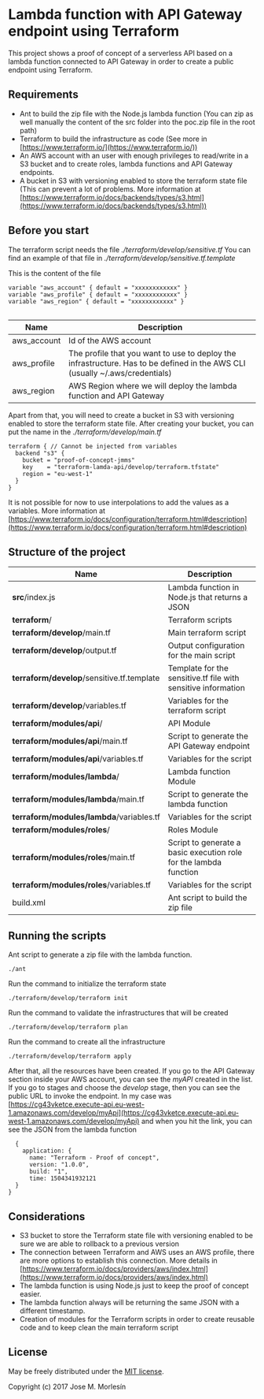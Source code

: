 # Lambda function with API Gateway endpoint using Terraform #

This project shows a proof of concept of a serverless API based on a lambda function connected to API Gateway in order to create a public endpoint using Terraform.

Requirements
------------

- Ant to build the zip file with the Node.js lambda function (You can zip as well manually the content of the src folder into the poc.zip file in the root path)      
- Terraform to build the infrastructure as code (See more in [https://www.terraform.io/](https://www.terraform.io/))    
- An AWS account with an user with enough privileges to read/write in a S3 bucket and to create roles, lambda functions and API Gateway endpoints.      
- A bucket in S3 with versioning enabled to store the terraform state file (This can prevent a lot of problems. More information at [https://www.terraform.io/docs/backends/types/s3.html](https://www.terraform.io/docs/backends/types/s3.html))  

Before you start
----------------

The terraform script needs the file *./terraform/develop/sensitive.tf*  You can find an example of that file in *./terraform/develop/sensitive.tf.template*

This is the content of the file
```
variable "aws_account" { default = "xxxxxxxxxxxx" }
variable "aws_profile" { default = "xxxxxxxxxxxx" }
variable "aws_region" { default = "xxxxxxxxxxxx" }
 
```

| Name          | Description                                                                                                                  |
|---------------|------------------------------------------------------------------------------------------------------------------------------|
| aws_account   | Id of the AWS account                                                                                                        |
| aws_profile   | The profile that you want to use to deploy the infrastructure. Has to be defined in the AWS CLI (usually ~/.aws/credentials) |
| aws_region    | AWS Region where we will deploy the lambda function and API Gateway                                                          |


Apart from that, you will need to create a bucket in S3 with versioning enabled to store the terraform state file. After creating your bucket, you can put the name in the *./terraform/develop/main.tf*  

```
terraform { // Cannot be injected from variables
  backend "s3" {
    bucket = "proof-of-concept-jmms"
    key    = "terraform-lamda-api/develop/terraform.tfstate"
    region = "eu-west-1"
  }
}

```
It is not possible for now to use interpolations to add the values as a variables. More information at [https://www.terraform.io/docs/configuration/terraform.html#description](https://www.terraform.io/docs/configuration/terraform.html#description)  

Structure of the project
------------------------

| Name                                        | Description                                                        |
|---------------------------------------------|--------------------------------------------------------------------|
| **src**/index.js                            | Lambda function in Node.js that returns a JSON                     |
| **terraform**/                              | Terraform scripts                                                  |
| **terraform/develop**/main.tf               | Main terraform script                                              |
| **terraform/develop**/output.tf             | Output configuration for the main script                           |
| **terraform/develop**/sensitive.tf.template | Template for the sensitive.tf file with sensitive information      |
| **terraform/develop**/variables.tf          | Variables for the terraform script                                 |
| **terraform/modules/api**/                  | API Module                                                         |
| **terraform/modules/api**/main.tf           | Script to generate the API Gateway endpoint                        |
| **terraform/modules/api**/variables.tf      | Variables for the script                                           |
| **terraform/modules/lambda**/               | Lambda function Module                                             |
| **terraform/modules/lambda**/main.tf        | Script to generate the lambda function                             |
| **terraform/modules/lambda**/variables.tf   | Variables for the script                                           |
| **terraform/modules/roles**/                | Roles Module                                                       |
| **terraform/modules/roles**/main.tf         | Script to generate a basic execution role for the lambda function  |
| **terraform/modules/roles**/variables.tf    | Variables for the script                                           |
| build.xml                                   | Ant script to build the zip file                                   |

Running the scripts
-------------------

Ant script to generate a zip file with the lambda function.
```
./ant
```
Run the command to initialize the terraform state
```
./terraform/develop/terraform init
```
Run the command to validate the infrastructures that will be created
```
./terraform/develop/terraform plan
```
Run the command to create all the infrastructure
```
./terraform/develop/terraform apply
```
After that, all the resources have been created. If you go to the API Gateway section inside your AWS account, you can see the *myAPI* created in the list. If you go to stages and choose the *develop* stage, then you can see the public URL to invoke the endpoint. In my case was [https://cg43vketce.execute-api.eu-west-1.amazonaws.com/develop/myApi](https://cg43vketce.execute-api.eu-west-1.amazonaws.com/develop/myApi) and when you hit the link, you can see the JSON from the lambda function
```
  {
    application: {
      name: "Terraform - Proof of concept",
      version: "1.0.0",
      build: "1",
      time: 1504341932121
  }
}
```

Considerations 
--------------
- S3 bucket to store the Terraform state file with versioning enabled to be sure we are able to rollback to a previous version    
- The connection between Terraform and AWS uses an AWS profile, there are more options to establish this connection. More details in [https://www.terraform.io/docs/providers/aws/index.html](https://www.terraform.io/docs/providers/aws/index.html)  
- The lambda function is using Node.js just to keep the proof of concept easier. 
- The lambda function always will be returning the same JSON with a different timestamp. 
- Creation of modules for the Terraform scripts in order to create reusable code and to keep clean the main terraform script


License
-------

May be freely distributed under the [MIT license](https://github.com/jmmorlesin/node-api/blob/master/LICENSE).

Copyright (c) 2017 Jose M. Morlesín 
